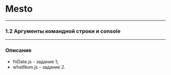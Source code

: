 # Mesto
***
### 1.2 Аргументы командной строки и console
***
### Описание
 * fnDate.js - задание 1;
 * whatNum.js - задание 2.
 